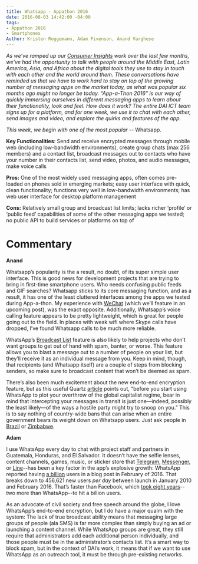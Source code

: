 ```yaml
---
title: Whatsapp - Appathon 2016
date: 2016-08-03 14:42:00 -04:00
tags:
- Appathon 2016
- Smartphones
Author: Kristen Roggemann, Adam Fivenson, Anand Varghese
---
```


*As we’ve ramped up our [Consumer Insights](http://dai-global-digital.com/tags/?tag=consumer-insights) work over the last few months, we’ve had the opportunity to talk with people around the Middle East, Latin America, Asia, and Africa about the digital tools they use to stay in touch with each other and the world around them. These conversations have reminded us that we have to work hard to stay on top of the growing number of messaging apps on the market today, as what was popular six months ago might no longer be today. “App-a-Thon 2016” is our way of quickly immersing ourselves in different messaging apps to learn about their functionality, look and feel. How does it work? The entire DAI ICT team signs up for a platform, and for one week, we use it to chat with each other, send images and video, and explore the quirks and features of the app.*

*This week, we begin with one of the most popular* -- Whatsapp.

<!--more-->

**Key Functionalities**: Send and receive encrypted messages through mobile web (including low-bandwidth environments), create group chats (max 256 members) and a contact list, broadcast messages out to contacts who have your number in their contacts list, send video, photos, and audio messages, make voice calls

**Pros:** One of the most widely used messaging apps, often comes pre-loaded on phones sold in emerging markets; easy user interface with quick, clean functionality; functions very well in low-bandwidth environments; has web user interface for desktop platform management

**Cons:** Relatively small group and broadcast list limits; lacks richer ‘profile’ or ‘public feed’ capabilities of some of the other messaging apps we tested; no public API to build services or platforms on top of

# **Commentary**

**Anand**

Whatsapp’s popularity is the a result, no doubt, of its super simple user interface. This is good news for development projects that are trying to bring in first-time smartphone users. Who needs confusing public feeds and GIF searches? Whatsapp sticks to its core messaging function, and as a result, it has one of the least cluttered interfaces among the apps we tested during App-a-thon. My experience with [WeChat](https://web.wechat.com/) (which we’ll feature in an upcoming post), was the exact opposite. Additionally, Whatsapp’s voice calling feature appears to be pretty lightweight, which is great for people going out to the field. In places with weak wifi where Skype calls have dropped, I’ve found Whatsapp calls to be much more reliable.

WhatsApp’s [Broadcast List](https://www.whatsapp.com/faq/en/general/23741782) feature is also likely to help projects who don’t want groups to get out of hand with spam, banter, or worse. This feature allows you to blast a message out to a number of people on your list, but they’ll receive it as an individual message from you. Keep in mind, though, that recipients (and Whatsapp itself) are a couple of steps from blocking senders, so make sure to broadcast content that won’t be deemed as spam.

There’s also been much excitement about the new end-to-end encryption feature, but as this useful Quartz [article](http://qz.com/656035/whatsapps-new-encryption-wont-protect-you-unless-youre-also-doing-all-these-things/) points out, “before you start using WhatsApp to plot your overthrow of the global capitalist regime, bear in mind that intercepting your messages in transit is just one—indeed, possibly the least likely—of the ways a hostile party might try to snoop on you.” This is to say nothing of country-wide bans that can arise when an entire government bears its weight down on Whatsapp users. Just ask people in [Brazil](http://www.cnn.com/2016/05/02/world/whatsapp-suspended-brazil/) or [Zimbabwe](http://qz.com/724702/a-whatsapp-blackout-in-zimbabwe-was-no-match-for-massive-protests-against-mugabes-failing-economy/).

**Adam**

I use WhatsApp every day to chat with project staff and partners in Guatemala, Honduras, and El Salvador. It doesn’t have the selfie lenses, content channels, games, music, or sticker store that [Telegram](https://play.google.com/store/apps/details?id=org.telegram.messenger&hl=en), [Messenger](https://play.google.com/store/apps/details?id=com.facebook.orca&hl=en), or [Line](https://play.google.com/store/apps/details?id=jp.naver.line.android&hl=en)--has been a key factor in the app’s explosive growth: WhatsApp reported having [a billion](https://blog.whatsapp.com/616/One-billion) users in a blog post in February of 2016. That breaks down to 456,621 new users *per day* between launch in January 2010 and February 2016. That’s faster than Facebook, which [took eight years](http://firstmonday.org/ojs/index.php/fm/article/view/5423/4466)--two more than WhatsApp--to hit a billion users.

As an advocate of civil society and free speech around the globe, I love WhatsApp’s end-to-end encryption, but I do have a major qualm with the system: The lack of true broadcast ability means that messaging large groups of people (ala SMS) is far more complex than simply buying an ad or launching a content channel. While WhatsApp groups are great, they still require that administrators add each additional person individually, and those people must be in the administrator’s contacts list. It’s a smart way to block spam, but in the context of DAI’s work, it means that if we want to use WhatsApp as an outreach tool, it must be through pre-existing networks.